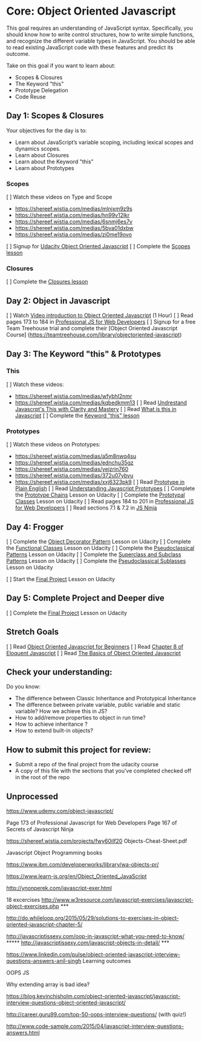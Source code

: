 
# Core: Object Oriented Javascript

This goal requires an understanding of JavaScript syntax. Specifically, you should know how to write control structures, how to write simple functions, and recognize the different variable types in JavaScript. You should be able to read existing JavaScript code with these features and predict its outcome.

Take on this goal if you want to learn about:

- Scopes & Closures
- The Keyword "this"
- Prototype Delegation
- Code Reuse


## Day 1: Scopes & Closures

Your objectives for the day is to:

- Learn about JavaScript’s variable scoping, including lexical scopes and dynamics scopes.
- Learn about Closures
- Learn about the Keyword "this"
- Learn about Prototypes

### Scopes

[ ] Watch these videos on Type and Scope
- https://shereef.wistia.com/medias/mlnjxm9z9s
- https://shereef.wistia.com/medias/hn99v12lkr
- https://shereef.wistia.com/medias/6snmj6es7v
- https://shereef.wistia.com/medias/5bva01dxbw
- https://shereef.wistia.com/medias/zi0me19ovo

[ ] Signup for [Udacity Object Oriented Javascript][udacity]
[ ] Complete the [Scopes lesson][udacity]

### Closures

[ ] Complete the [Closures lesson][udacity]



## Day 2: Object in Javascript

[ ] Watch [Video introduction to Object Oriented Javascript](https://www.youtube.com/watch?v=O8wwnhdkPE4) (1 Hour)
[ ] Read pages 173 to 184 in [Professional JS for Web Developers](projs)
[ ] Signup for a free Team Treehouse trial and complete their [Object Oriented Javascript Course] (https://teamtreehouse.com/library/objectoriented-javascript)


## Day 3: The Keyword "this" & Prototypes

### This

[ ] Watch these videos:
- https://shereef.wistia.com/medias/wfybhl2nmr
- https://shereef.wistia.com/medias/kqbedkmm13
[ ] Read [Undrestand Javascrpt's This with Clarity and Mastery](http://javascriptissexy.com/understand-javascripts-this-with-clarity-and-master-it/)
[ ] Read [What is this in Javascript](http://www.code-sample.com/2015/06/what-is-this-in-javascript.html)
[ ] Complete the [Keyword "this" lesson][udacity]

### Prototypes

[ ] Watch these videos on Prototypes:
- https://shereef.wistia.com/medias/a5m8nwq4su
- https://shereef.wistia.com/medias/ednchu35gz
- https://shereef.wistia.com/medias/yejzrin760
- https://shereef.wistia.com/medias/372u07ybvu
- https://shereef.wistia.com/medias/xxj6323pk9
[ ] Read [Prototype in Plain English](http://javascriptissexy.com/javascript-prototype-in-plain-detailed-language/)
[ ] Read [Understanding Javascript Prototypes](https://javascriptweblog.wordpress.com/2010/06/07/understanding-javascript-prototypes/)
[ ] Complete the [Prototype Chains][udacity] Lesson on Udacity
[ ] Complete the [Prototypal Classes][udacity] Lesson on Udacity
[ ] Read pages 184 to 201 in [Professional JS for Web Developers](projs)
[ ] Read sections 7.1 & 7.2 in [JS Ninja](ninja)


## Day 4: Frogger

[ ] Complete the [Object Decorator Pattern][udacity] Lesson on Udacity
[ ] Complete the [Functional Classes][udacity] Lesson on Udacity
[ ] Complete the [Pseudoclassical Patterns][udacity] Lesson on Udacity
[ ] Complete the [Superclass and Subclass Patterns][udacity] Lesson on Udacity
[ ] Complete the [Pseudoclassical Sublasses][udacity] Lesson on Udacity

[ ] Start the [Final Project][udacity] Lesson on Udacity

## Day 5: Complete Project and Deeper dive

[ ] Complete the [Final Project][udacity] Lesson on Udacity

## Stretch Goals
[ ] Read [Object Oriented Javascript for Beginners](https://developer.mozilla.org/en-US/docs/Learn/JavaScript/Objects/Object-oriented_JS)
[ ] Read [Chapter 8 of Eloquent Javascript](http://eloquentjavascript.net/1st_edition/chapter8.html)
[ ] Read [The Basics of Object Oriented Javascript](https://code.tutsplus.com/tutorials/the-basics-of-object-oriented-javascript--net-7670)



## Check your understanding:

Do you know:

- The difference between Classic Inheritance and Prototypical Inheritance
- The difference between private variable, public variable and static variable? How we achieve this in JS?
- How to add/remove properties to object in run time?
- How to achieve inheritance ?
- How to extend built-in objects?


## How to submit this project for review:

- Submit a repo of the final project from the udacity course
- A copy of this file with the sections that you've completed checked off in the root of the repo


## Unprocessed





https://www.udemy.com/object-javascript/


Page 173 of Professional Javascript for Web Developers
Page 167 of Secrets of Javascript Ninja

https://shereef.wistia.com/projects/fwy60ilf20
Objects-Cheat-Sheet.pdf

Javascript Object Programming books

https://www.ibm.com/developerworks/library/wa-objects-pr/

https://www.learn-js.org/en/Object_Oriented_JavaScript

http://ynonperek.com/javascript-exer.html


18 excercises
http://www.w3resource.com/javascript-exercises/javascript-object-exercises.php ***


http://do.whileloop.org/2015/05/29/solutions-to-exercises-in-object-oriented-javascript-chapter-5/


http://javascriptissexy.com/oop-in-javascript-what-you-need-to-know/ *****
http://javascriptissexy.com/javascript-objects-in-detail/ ***

https://www.linkedin.com/pulse/object-oriented-javascript-interview-questions-answers-anil-singh Learning outcomes


OOPS JS

Why extending array is bad idea?


https://blog.kevinchisholm.com/object-oriented-javascript/javascript-interview-questions-object-oriented-javascript/

http://career.guru99.com/top-50-oops-interview-questions/ (with quiz!)

http://www.code-sample.com/2015/04/javascript-interview-questions-answers.html


[udacity]: https://www.udacity.com/course/object-oriented-javascript--ud015
[projs]: ftp://ftp.micronet-rostov.ru/linux-support/books/programming/JavaScript/Wrox.Professional.JavaScript.for.Web.Developers.3rd.Edition.Jan.2012.pdf
[ninja]: https://github.com/GuildCrafts/core-object-oriented-javascript/raw/master/Books/Secrets%20of%20the%20JavaScript%20Ninja%20-%20John%20Resig%20and%20Bear%20Bibeault%20-%20December%202012.pdf
